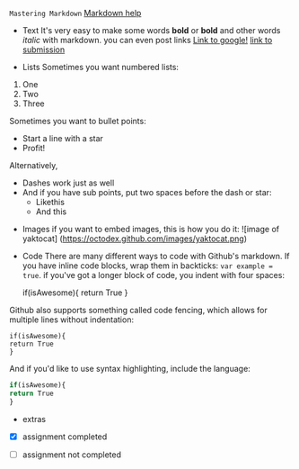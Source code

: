 `Mastering Markdown`
[Markdown help](https://guides.github.com/features/mastering-markdown/)

* Text 
It's very easy to make some words **bold** or __bold__ and other words *italic* with markdown. you can even post links 
[Link to google!](www.google.com)
[link to submission](/tree/master/Project01.Submission)

* Lists
Sometimes you want numbered lists: 

1. One 
2. Two 
3. Three 

Sometimes you want to bullet points: 
* Start a line with a star
* Profit!

Alternatively, 

- Dashes work just as well 
- And if you have sub points, put two spaces before the dash or star: 
  - Likethis 
  - And this

* Images 
if you want to embed images, this is how you do it: 
![image of yaktocat]
(https://octodex.github.com/images/yaktocat.png)

* Code 
There are many different ways to code with Github's markdown. If you have inline code blocks, wrap them in backticks: 
`var example = true`. if you've got a longer block of code, you indent with four spaces: 

	if(isAwesome){
	return True
	}

Github also supports something called code fencing, which allows for multiple lines without indentation: 
```
if(isAwesome){
return True
}
```

And if you'd like to use syntax highlighting, include the language:
```javascript
if(isAwesome){
return True
}
```

* extras 
- [x] assignment completed
- [ ] assignment not completed 

